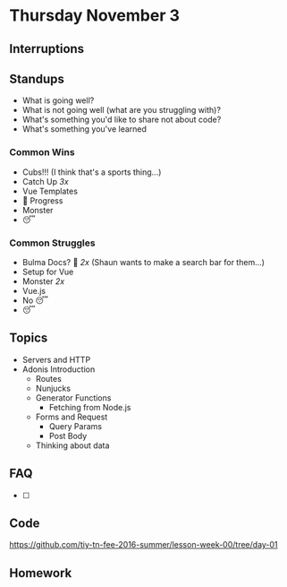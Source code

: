 # Thursday November 3

## Interruptions

## Standups

* What is going well?
* What is not going well (what are you struggling with)?
* What's something you'd like to share not about code?
* What's something you've learned

### Common Wins

* Cubs!!! (I think that's a sports thing...)
* Catch Up *3x*
* Vue Templates
* 🐶 Progress
* Monster
* 😴

### Common Struggles

* Bulma Docs? 😬 *2x* (Shaun wants to make a search bar for them...)
* Setup for Vue
* Monster *2x*
* Vue.js
* No 😴
* 😴

## Topics

* Servers and HTTP
* Adonis Introduction
  - Routes
  - Nunjucks
  - Generator Functions
    * Fetching from Node.js
  - Forms and Request
    * Query Params
    * Post Body
  - Thinking about data

## FAQ

* [ ]

## Code

https://github.com/tiy-tn-fee-2016-summer/lesson-week-00/tree/day-01

## Homework
